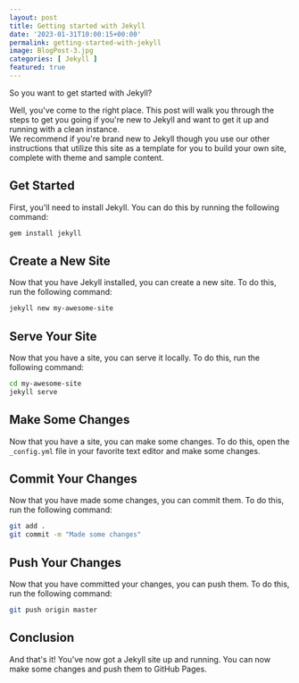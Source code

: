 ```yaml
---
layout: post
title: Getting started with Jekyll
date: '2023-01-31T10:00:15+00:00'
permalink: getting-started-with-jekyll
image: BlogPost-3.jpg
categories: [ Jekyll ]
featured: true
---
```

So you want to get started with Jekyll? 

Well, you've come to the right place. This post will walk you through the steps to get you going if you're new to Jekyll and want to get it up and running with a clean instance.  
We recommend if you're brand new to Jekyll though you use our other instructions that utilize this site as a template for you to build your own site, complete with theme and sample content.  

## Get Started

First, you'll need to install Jekyll. You can do this by running the following command:

```bash
gem install jekyll
```

## Create a New Site

Now that you have Jekyll installed, you can create a new site. To do this, run the following command:

```bash
jekyll new my-awesome-site
```

## Serve Your Site

Now that you have a site, you can serve it locally. To do this, run the following command:

```bash
cd my-awesome-site
jekyll serve
```

## Make Some Changes

Now that you have a site, you can make some changes. To do this, open the `_config.yml` file in your favorite text editor and make some changes.

## Commit Your Changes

Now that you have made some changes, you can commit them. To do this, run the following command:

```bash
git add .
git commit -m "Made some changes"
```

## Push Your Changes

Now that you have committed your changes, you can push them. To do this, run the following command:

```bash
git push origin master
``` 

## Conclusion

And that's it! You've now got a Jekyll site up and running. You can now make some changes and push them to GitHub Pages.
